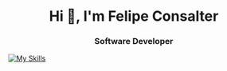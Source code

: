 <h1 align="center">Hi 👋, I'm Felipe Consalter</h1>
<h3 align="center">Software Developer</h3>


 
[![My Skills](https://skillicons.dev/icons?i=js,html,css,wasm)](https://skillicons.dev)
